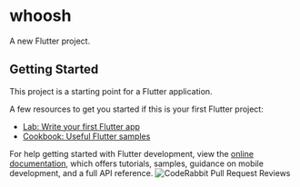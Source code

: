 # whoosh

A new Flutter project.

## Getting Started

This project is a starting point for a Flutter application.

A few resources to get you started if this is your first Flutter project:

- [Lab: Write your first Flutter app](https://docs.flutter.dev/get-started/codelab)
- [Cookbook: Useful Flutter samples](https://docs.flutter.dev/cookbook)

For help getting started with Flutter development, view the
[online documentation](https://docs.flutter.dev/), which offers tutorials,
samples, guidance on mobile development, and a full API reference.
![CodeRabbit Pull Request Reviews](https://img.shields.io/coderabbit/prs/github/okwama/Osh?utm_source=oss&utm_medium=github&utm_campaign=okwama%2FOsh&labelColor=171717&color=FF570A&link=https%3A%2F%2Fcoderabbit.ai&label=CodeRabbit+Reviews)
